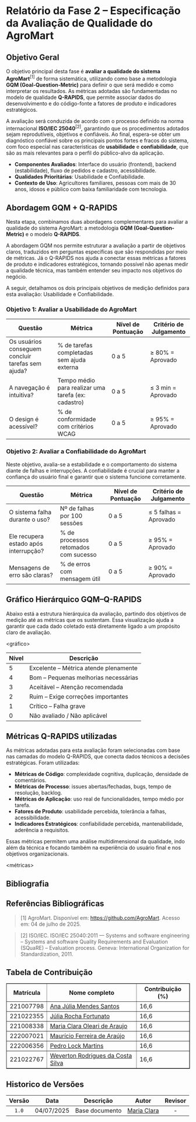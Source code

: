 # Relatório da Fase 2 – Especificação da Avaliação de Qualidade do AgroMart

## Objetivo Geral

O objetivo principal desta fase é **avaliar a qualidade do sistema AgroMart**<sup>[1]</sup> de forma sistemática, utilizando como base a metodologia **GQM (Goal-Question-Metric)** para definir o que será medido e como interpretar os resultados. As métricas adotadas são fundamentadas no modelo de qualidade **Q-RAPIDS**, que permite associar dados do desenvolvimento e do código-fonte a fatores de produto e indicadores estratégicos.

A avaliação será conduzida de acordo com o processo definido na norma internacional **ISO/IEC 25040**<sup>[2]</sup>, garantindo que os procedimentos adotados sejam reprodutíveis, objetivos e confiáveis. Ao final, espera-se obter um diagnóstico confiável sobre os principais pontos fortes e fracos do sistema, com foco especial nas características de **usabilidade** e **confiabilidade**, que são as mais relevantes para o perfil do público-alvo da aplicação.

- **Componentes Avaliados**: Interface do usuário (frontend), backend (estabilidade), fluxo de pedidos e cadastro, acessibilidade.
- **Qualidades Prioritárias**: Usabilidade e Confiabilidade.
- **Contexto de Uso**: Agricultores familiares, pessoas com mais de 30 anos, idosos e público com baixa familiaridade com tecnologia.


## Abordagem GQM + Q-RAPIDS

Nesta etapa, combinamos duas abordagens complementares para avaliar a qualidade do sistema AgroMart: a metodologia **GQM (Goal-Question-Metric)** e o modelo **Q-RAPIDS**.

A abordagem GQM nos permite estruturar a avaliação a partir de objetivos claros, traduzidos em perguntas específicas que são respondidas por meio de métricas. Já o Q-RAPIDS nos ajuda a conectar essas métricas a fatores de produto e indicadores estratégicos, tornando possível não apenas medir a qualidade técnica, mas também entender seu impacto nos objetivos do negócio.

A seguir, detalhamos os dois principais objetivos de medição definidos para esta avaliação: Usabilidade e Confiabilidade.

### Objetivo 1: Avaliar a Usabilidade do AgroMart

| Questão | Métrica | Nível de Pontuação | Critério de Julgamento |
|--------|---------|---------------------|-------------------------|
| Os usuários conseguem concluir tarefas sem ajuda? | % de tarefas completadas sem ajuda externa | 0 a 5 | ≥ 80% = Aprovado |
| A navegação é intuitiva? | Tempo médio para realizar uma tarefa (ex: cadastro) | 0 a 5 | ≤ 3 min = Aprovado |
| O design é acessível? | % de conformidade com critérios WCAG | 0 a 5 | ≥ 95% = Aprovado |

### Objetivo 2: Avaliar a Confiabilidade do AgroMart

Neste objetivo, avalia-se a estabilidade e o comportamento do sistema diante de falhas e interrupções. A confiabilidade é crucial para manter a confiança do usuário final e garantir que o sistema funcione corretamente.

| Questão | Métrica | Nível de Pontuação | Critério de Julgamento |
|--------|---------|---------------------|-------------------------|
| O sistema falha durante o uso? | Nº de falhas por 100 sessões | 0 a 5 | ≤ 5 falhas = Aprovado |
| Ele recupera estado após interrupção? | % de processos retomados com sucesso | 0 a 5 | ≥ 95% = Aprovado |
| Mensagens de erro são claras? | % de erros com mensagem útil | 0 a 5 | ≥ 90% = Aprovado |


## Gráfico Hierárquico GQM–Q-RAPIDS

Abaixo está a estrutura hierárquica da avaliação, partindo dos objetivos de medição até as métricas que os sustentam. Essa visualização ajuda a garantir que cada dado coletado está diretamente ligado a um propósito claro de avaliação.

<gráfico>



| Nível | Descrição |
|-------|-----------|
| 5 | Excelente – Métrica atende plenamente |
| 4 | Bom – Pequenas melhorias necessárias |
| 3 | Aceitável – Atenção recomendada |
| 2 | Ruim – Exige correções importantes |
| 1 | Crítico – Falha grave |
| 0 | Não avaliado / Não aplicável |


## Métricas Q-RAPIDS utilizadas

As métricas adotadas para esta avaliação foram selecionadas com base nas camadas do modelo Q-RAPIDS, que conecta dados técnicos a decisões estratégicas. Foram utilizadas:

- **Métricas de Código**: complexidade cognitiva, duplicação, densidade de comentários.
- **Métricas de Processo**: issues abertas/fechadas, bugs, tempo de resolução, backlog.
- **Métricas de Aplicação**: uso real de funcionalidades, tempo médio por tarefa.
- **Fatores de Produto**: usabilidade percebida, tolerância a falhas, acessibilidade.
- **Indicadores Estratégicos**: confiabilidade percebida, mantenabilidade, aderência a requisitos.

Essas métricas permitem uma análise multidimensional da qualidade, indo além da técnica e focando também na experiência do usuário final e nos objetivos organizacionais.

<métricas> 


## Bibliografia
> 

## Referências Bibliográficas

> [1] AgroMart. Disponível em: https://github.com/AgroMart. Acesso em: 04 de julho de 2025.

> [2] ISO/IEC. ISO/IEC 25040:2011 — Systems and software engineering – Systems and software Quality Requirements and Evaluation (SQuaRE) – Evaluation process. Geneva: International Organization for Standardization, 2011.


## Tabela de Contribuição

<div align="center">
  <table border="1">
    <thead>
      <tr>
        <th>Matrícula</th>
        <th>Nome completo</th>
        <th>Contribuição (%)</th>
      </tr>
    </thead>
    <tbody>
      <tr>
        <td>221007798</td>
        <td><a href="https://github.com/ailujana">Ana Júlia Mendes Santos</a></td>
        <td>16,6</td>
      </tr>
      <tr>
        <td>221022355</td>
        <td><a href="https://github.com/julia-fortunato">Júlia Rocha Fortunato</a></td>
        <td>16,6</td>
      </tr>
      <tr>
        <td>221008338</td>
        <td><a href="https://github.com/Oleari19">Maria Clara Oleari de Araujo</a></td>
        <td>16,6</td>
      </tr>
      <tr>
        <td>222007021</td>
        <td><a href="https://github.com/mauricio-araujoo">Maurício Ferreira de Araújo</a></td>
        <td>16,6</td>
      </tr>
      <tr>
        <td>222006356</td>
        <td><a href="https://github.com/PedroLock">Pedro Lock Martins</a></td>
        <td>16,6</td>
      </tr>
      <tr>
        <td>221022767</td>
        <td><a href="https://github.com/vevetin">Weverton Rodrigues da Costa Silva</a></td>
        <td>16,6</td>
      </tr>
    </tbody>
  </table>
</div>

## Historico de Versões

|Versão|Data|Descrição|Autor|Revisor|
|:----:|----|---------|-----|:-------:|
|`1.0`|04/07/2025|Base documento|[Maria Clara](https://github.com/Oleari19)| - |
